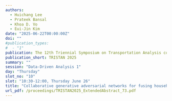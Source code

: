 ```yaml
---
authors:
  - Huichang Lee
  - Prateek Bansal
  - Khoa D. Vo
  - Eui-Jin Kim
date: "2025-06-22T00:00:00Z"
doi: ""
#publication_types:
#  - "1"
publication: The 12th Triennial Symposium on Transportation Analysis conference
publication_short: TRISTAN 2025
summary: ""
session: "Data-Driven Analysis 1"
day: "Thursday"
slot_no: "10"
slot: "10:30-12:00, Thursday June 26"
title: "Collaborative generative adversarial networks for fusing household travel survey and smart card data to generate heterogeneous activity schedules"
url_pdf: /proceedings/TRISTAN2025_ExtendedAbstract_73.pdf
---
```

